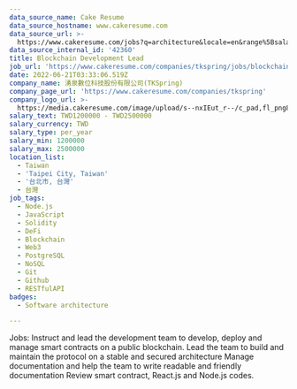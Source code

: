 ```yaml
---
data_source_name: Cake Resume
data_source_hostname: www.cakeresume.com
data_source_url: >-
  https://www.cakeresume.com/jobs?q=architecture&locale=en&range%5Bsalary_range%5D%5Bmin%5D=1000000&page=4
data_source_internal_id: '42360'
title: Blockchain Development Lead
job_url: 'https://www.cakeresume.com/companies/tkspring/jobs/blockchain-development-lead'
date: 2022-06-21T03:33:06.519Z
company_name: 湧泉數位科技股份有限公司(TKSpring)
company_page_url: 'https://www.cakeresume.com/companies/tkspring'
company_logo_url: >-
  https://media.cakeresume.com/image/upload/s--nxIEut_r--/c_pad,fl_png8,h_200,w_200/v1652261028/tevpq9zuojwszr3u0svj.png
salary_text: TWD1200000 - TWD2500000
salary_currency: TWD
salary_type: per_year
salary_min: 1200000
salary_max: 2500000
location_list:
  - Taiwan
  - 'Taipei City, Taiwan'
  - '台北市, 台灣'
  - 台灣
job_tags:
  - Node.js
  - JavaScript
  - Solidity
  - DeFi
  - Blockchain
  - Web3
  - PostgreSQL
  - NoSQL
  - Git
  - Github
  - RESTfulAPI
badges:
  - Software architecture

---
```


Jobs: Instruct and lead the development team to develop, deploy and manage smart contracts on a public blockchain. Lead the team to build and maintain the protocol on a stable and secured architecture Manage documentation and help the team to write readable and friendly documentation Review smart contract, React.js and Node.js codes.